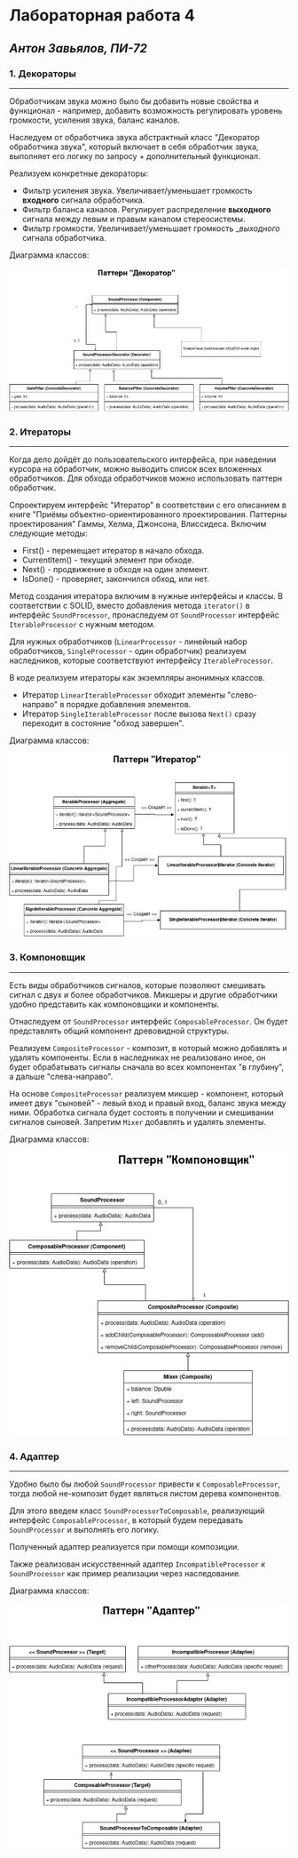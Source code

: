 Лабораторная работа 4
=====================
_Антон Завьялов, ПИ-72_
-----------------------

### 1. __Декораторы__
--------------------
Обработчикам звука можно было бы добавить новые свойства и функционал - например, добавить возможность регулировать уровень громкости, усиления звука, баланс каналов.

Наследуем от обработчика звука абстрактный класс "Декоратор обработчика звука", который включает в себя обработчик звука, выполняет его логику по запросу + дополнительный функционал.

Реализуем конкретные декораторы:
* Фильтр усиления звука. Увеличивает/уменьшает громкость __входного__ сигнала обработчика.
* Фильтр баланса каналов. Регулирует распределение __выходного__ сигнала между левым и правым каналом стереосистемы.
* Фильтр громкости. Увеличивает/уменьшает громкость __выходного_ сигнала обработчика.

Диаграмма классов:

![Decoratoor](https://raw.githubusercontent.com/andiogenes/patterns/media/structural-1/decorators.png)

### 2. __Итераторы__
--------------------
Когда дело дойдёт до пользовательского интерфейса, при наведении курсора на обработчик, можно выводить список всех вложенных обработчиков. Для обхода обработчиков можно использовать паттерн обработчик.

Спроектируем интерфейс "Итератор" в соответствии с его описанием в книге "Приёмы объектно-ориентированного проектирования. Паттерны проектирования" Гаммы, Хелма, Джонсона, Влиссидеса. Включим следующие методы:
* First() - перемещает итератор в начало обхода.
* CurrentItem() - текущий элемент при обходе.
* Next() - продвижение в обходе на один элемент.
* IsDone() - проверяет, закончился обход, или нет.

Метод создания итератора включим в нужные интерфейсы и классы. В соответствии с SOLID, вместо добавления метода `iterator()` в интерфейс `SoundProcessor`, пронаследуем от `SoundProcessor` интерфейс `IterableProcessor` с нужным методом.

Для нужных обработчиков (`LinearProcessor` - линейный набор обработчиков, `SingleProcessor` - один обработчик) реализуем наследников, которые соответствуют интерфейсу `IterableProcessor`.

В коде реализуем итераторы как экземпляры анонимных классов.

* Итератор `LinearIterableProcessor` обходит элементы "слево-направо" в порядке добавления элементов.
* Итератор `SingleIterableProcessor` после вызова `Next()` сразу переходит в состояние "обход завершен".

Диаграмма классов:

![Decorator](https://raw.githubusercontent.com/andiogenes/patterns/media/structural-1/iterators.png)

### 3. __Компоновщик__
----------------------
Есть виды обработчиков сигналов, которые позволяют смешивать сигнал с двух и более обработчиков. Микшеры и другие обработчики удобно представить как компоновщики и компоненты.

Отнаследуем от `SoundProcessor` интерфейс `ComposableProcessor`. Он будет представлять общий компонент древовидной структуры.

Реализуем `CompositeProcessor` - композит, в который можно добавлять и удалять компоненты. Если в наследниках не реализовано иное, он будет обрабатывать сигналы сначала во всех компонентах "в глубину", а дальше "слева-направо".

На основе `CompositeProcessor` реализуем микшер - компонент, который имеет двух "сыновей" - левый вход и правый вход, баланс звука между ними. Обработка сигнала будет состоять в получении и смешивании сигналов сыновей. Запретим `Mixer` добавлять и удалять элементы.

Диаграмма классов:

![Composite](https://raw.githubusercontent.com/andiogenes/patterns/media/structural-1/composites.png)

### 4. __Адаптер__
------------------
Удобно было бы любой `SoundProcessor` привести к `ComposableProcessor`, тогда любой не-композит будет являться листом дерева компонентов.

Для этого введем класс `SoundProcessorToComposable`, реализующий интерфейс `ComposableProcessor`, в который будем передавать `SoundProcessor` и выполнять его логику.

Полученный адаптер реализуется при помощи композиции.

Также реализован искусственный адаптер `IncompatibleProcessor` к `SoundProcessor` как пример реализации через наследование.

Диаграмма классов:

![Adapter](https://raw.githubusercontent.com/andiogenes/patterns/media/structural-1/adapter.png)